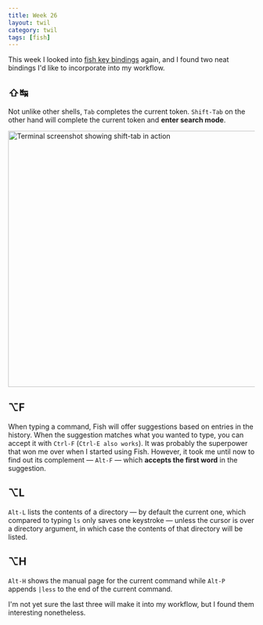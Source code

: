 ```yaml
---
title: Week 26
layout: twil
category: twil
tags: [fish]
---
```


This week I looked into [fish key bindings][fish-kb] again, and I found two
neat bindings I'd like to incorporate into my workflow.

## ⇧↹

Not unlike other shells, `Tab` completes the current token. `Shift-Tab` on the
other hand will complete the current token and **enter search mode**.

<img
  alt="Terminal screenshot showing shift-tab in action"
  src="/assets{{ page.id }}/fish-shift-tab.png"
  width="522">

## ⌥F

When typing a command, Fish will offer suggestions based on entries in the
history. When the suggestion matches what you wanted to type, you can accept
it with `Ctrl-F` (`Ctrl-E also works`). It was probably the superpower that
won me over when I started using Fish. However, it took me until now to find
out its complement — `Alt-F` — which **accepts the first word** in the suggestion.

## ⌥L

`Alt-L` lists the contents of a directory — by default the current one, which compared to typing `ls` only saves one keystroke — unless the cursor is over a directory argument, in which case the contents of that directory will be listed.

## ⌥H
`Alt-H` shows the manual page for the current command while `Alt-P` appends `|less` to the end of the current command.

I'm not yet sure the last three will make it into my workflow, but I found them interesting nonetheless.

[fish-kb]: https://fishshell.com/docs/current/index.html#shared-binds
